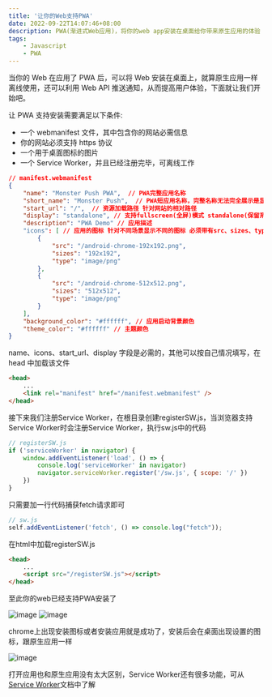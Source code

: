 ```yaml
---
title: '让你的Web支持PWA'
date: 2022-09-22T14:07:46+08:00
description: PWA(渐进式Web应用)，将你的web app安装在桌面给你带来原生应用的体验
tags:
    - Javascript
    - PWA
---
```


当你的 Web 在应用了 PWA 后，可以将 Web 安装在桌面上，就算原生应用一样离线使用，还可以利用 Web API 推送通知，从而提高用户体验，下面就让我们开始吧。

让 PWA 支持安装需要满足以下条件:

-   一个 webmanifest 文件，其中包含你的网站必需信息
-   你的网站必须支持 https 协议
-   一个用于桌面图标的图片
-   一个 Service Worker，并且已经注册完毕，可离线工作

```json
// manifest.webmanifest
{
    "name": "Monster Push PWA",  // PWA完整应用名称
    "short_name": "Monster Push",  // PWA短应用名称，完整名称无法完全展示是显示
    "start_url": "/",  // 资源加载路径 针对网站的相对路径
    "display": "standalone", // 支持fullscreen(全屏)模式 standalone(保留系统状态栏)模式
    "description": "PWA Demo" // 应用描述
    "icons": [ // 应用的图标 针对不同场景显示不同的图标 必须带有src、sizes、type
        {
            "src": "/android-chrome-192x192.png",
            "sizes": "192x192",
            "type": "image/png"
        },
        {
            "src": "/android-chrome-512x512.png",
            "sizes": "512x512",
            "type": "image/png"
        }
    ],
    "background_color": "#ffffff", // 应用启动背景颜色
    "theme_color": "#ffffff" // 主题颜色
}
```

name、icons、start_url、display 字段是必需的，其他可以按自己情况填写，在 head 中加载该文件

```html
<head>
    ...
    <link rel="manifest" href="/manifest.webmanifest" />
</head>
```

接下来我们注册Service Worker，在根目录创建registerSW.js，当浏览器支持Service Worker时会注册Service Worker，执行sw.js中的代码
```javascript
// registerSW.js
if ('serviceWorker' in navigator) {
    window.addEventListener('load', () => {
        console.log('serviceWorker' in navigator)
        navigator.serviceWorker.register('/sw.js', { scope: '/' })
    })
}
```

只需要加一行代码捕获fetch请求即可
```javascript
// sw.js
self.addEventListener('fetch', () => console.log("fetch"));
```

在html中加载registerSW.js
```html
<head>
    ...
    <script src="/registerSW.js"></script>
</head>
```

至此你的web已经支持PWA安装了

![image](https://monster.aiur.site/20220922173704.png)
![image](https://monster.aiur.site/eabb6236ecc7cdd4ca002b4b5d7f8bd1.jpg)

chrome上出现安装图标或者安装应用就是成功了，安装后会在桌面出现设置的图标，跟原生应用一样

![image](https://monster.aiur.site/b688108204651278eda8cae7b6564ce1.jpg)

打开应用也和原生应用没有太大区别，Service Worker还有很多功能，可从[Service Worker](https://developer.mozilla.org/zh-CN/docs/Web/API/Service_Worker_API)文档中了解